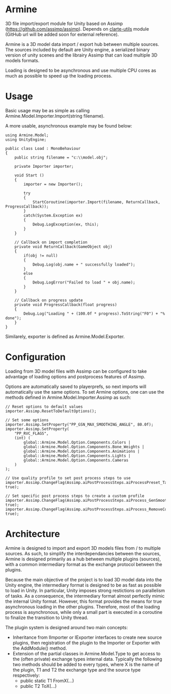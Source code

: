 Armine
===============

3D file import/export module for Unity based on Assimp (https://github.com/assimp/assimp).
Depends on [clarte-utils](ssh://git@gitlab.clarte.asso.fr:53000/modules/clarte-utils.git "clarte-utils")
module (GitHub url will be added soon for external reference).

Armine is a 3D model data import / export hub between multiple sources.
The sources included by default are Unity engine, a serialized binary
version of unity scenes and the librairy Assimp that can load multiple 3D models
formats.

Loading is designed to be asynchronous and use multiple CPU cores as much as
possible to speed up the loading process.

Usage
===============

Basic usage may be as simple as calling Armine.Model.Importer.Import(string filename).

A more usable, asynchronous example may be found below:
```
using Armine.Model;
using UnityEngine;

public class Load : MonoBehaviour
{
	public string filename = "c:\\model.obj";

	private Importer importer;

	void Start ()
	{
		importer = new Importer();

		try
		{
			StartCoroutine(importer.Import(filename, ReturnCallback, ProgressCallback));
		}
		catch(System.Exception ex)
		{
			Debug.LogException(ex, this);
		}
	}

	// Callback on import completion
	private void ReturnCallback(GameObject obj)
	{
		if(obj != null)
		{
			Debug.Log(obj.name + " successfully loaded");
		}
		else
		{
			Debug.LogError("Failed to load " + obj.name);
		}
	}

	// Callback on progress update
	private void ProgressCallback(float progress)
	{
		Debug.Log("Loading " + (100.0f * progress).ToString("F0") + "% done");
	}
}
```

Similarely, exporter is defined as Armine.Model.Exporter.


Configuration
===============

Loading from 3D model files with Assimp can be configured to take advantage of
loading options and postprocess features of Assimp.

Options are automatically saved to playerprefs, so next imports will
automatically use the same options. To set Armine options, one can use the
methods defined in Armine.Model.Importer.Assimp as such:
```
// Reset options to default values
importer.Assimp.ResetToDefaultOptions();

// Set some options
importer.Assimp.SetProperty("PP_GSN_MAX_SMOOTHING_ANGLE", 80.0f);
importer.Assimp.SetProperty(
	"PP_RVC_FLAGS",
	(int) (
		global::Armine.Model.Option.Components.Colors |
		global::Armine.Model.Option.Components.Bone_Weights |
		global::Armine.Model.Option.Components.Animations |
		global::Armine.Model.Option.Components.Lights |
		global::Armine.Model.Option.Components.Cameras
	)
);

// Use quality profile to set post process steps to use 
importer.Assimp.ChangeFlag(Assimp.aiPostProcessSteps.aiProcessPreset_TargetRealtime_MaxQuality, true);

// Set specific post process steps to create a custom profile
importer.Assimp.ChangeFlag(Assimp.aiPostProcessSteps.aiProcess_GenSmoothNormals, true);
importer.Assimp.ChangeFlag(Assimp.aiPostProcessSteps.aiProcess_RemoveComponent, true);
```


Architecture
===============

Armine is designed to import and export 3D models files from / to multiple sources.
As such, to simplify the interdependancies between the sources, Armine is
designed primarily as a hub between multiple plugins (sources), with a common
intermediary format as the exchange protocol between the plugins.

Because the main objective of the project is to load 3D model data into the
Unity engine, the intermediary format is designed to be as fast as possible to
load in Unity. In particular, Unity imposes strong restictions on parallelism
of tasks. As a consequence, the intermediary format almost perfectly mimic the
internal Unity format. However, this format provides the means for true
asynchronous loading in the other plugins. Therefore, most of the loading
process is asynchronous, while only a small part is executed in a coroutine
to finalize the transition to Unity thread.

The plugin system is designed around two main concepts:
- Inheritance from IImporter or IExporter interfaces to create new source
plugins, then registration of the plugin to the Importer or Exporter with the
AddModule() method.
- Extension of the partial classes in Armine.Model.Type to get access to the
(often private) exchange types internal data. Typically the following two
methods should be added to every types, where X is the name of the plugin, T1
and T2 the exchange type and the source type respectively:
    - public static T1 FromX(...)
    - public T2 ToX(...)

